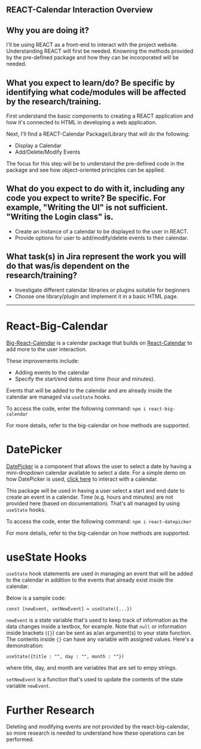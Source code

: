 ## REACT-Calendar Interaction Overview 

## Why you are doing it?

I'll be using REACT as a front-end to interact with the project website. Understanding REACT will first be needed. Knowning the 
methods provided by the pre-defined package and how they can be incorporated will be needed. 

## What you expect to learn/do? Be specific by identifying what code/modules will be affected by the research/training.

First understand the basic components to creating a REACT application and how it's connected to HTML in developing a web application. 

Next, I'll find a REACT-Calendar Package/Library that will do the following: 

* Display a Calendar 
* Add/Delete/Modify Events 

The focus for this step will be to understand the pre-defined code in the package and see how object-oriented principles can be applied. 

## What do you expect to do with it, including any code you expect to write?  Be specific. For example, "Writing the UI" is not sufficient. "Writing the Login class" is.

* Create an instance of a calendar to be displayed to the user in REACT. 
* Provide options for user to add/modify/delete events to their calendar. 

## What task(s) in Jira represent the work you will do that was/is dependent on the research/training?

* Investigate different calendar libraries or plugins suitable for beginners
* Choose one library/plugin and implement it in a basic HTML page.

----------------------------------------------------------------------------------------------------------------------------------

# React-Big-Calendar 

[Big-React-Calendar](https://www.npmjs.com/package/react-big-calendar) is a calendar package that builds on [React-Calendar](https://www.npmjs.com/package/react-calendar) to add more to the user interaction. 

These improvements include:

* Adding events to the calendar 
* Specify the start/end dates and time (hour and minutes).   

Events that will be added to the calendar and are already inside the calendar are managed via `useState` hooks.  

To access the code, enter the following command: `npm i react-big-calendar`

For more details, refer to the big-calendar on how methods are supported. 

# DatePicker

[DatePicker](https://www.npmjs.com/package/react-datepicker) is a component that allows the user to select a date by having a mini-dropdown calendar available to select a date. For a simple demo on how DatePicker is used, [click here](https://www.npmjs.com/package/react-datepicker) to interact with a calendar. 

This package will be used in having a user select a start and end date to create an event in a calendar. Time (e.g. hours and minutes) are not provided here (based on documentation). That's all managed by using `useState` hooks. 

To access the code, enter the following command: `npm i react-datepicker`

For more details, refer to the big-calendar on how methods are supported. 

# useState Hooks

`useState` hook statements are used in managing an event that will be added to the calendar in addition to the events that already exist inside the calendar. 

Below is a sample code: 

`const [newEvent, setNewEvent] = useState({...})`

`newEvent` is a state variable that's used to keep track of information as the data changes inside a textbox, for example. Note that `null` or information inside brackets (`{}`) can be sent as a/an argument(s) to your state function. The contents inside `{}` can have any variable with assigned values. Here's a demonstration:

`useState({title : "", day : "", month : ""})` 

where title, day, and month are variables that are set to empy strings. 

`setNewEvent` is a function that's used to update the contents of the state variable `newEvent`.

# Further Research 

Deleting and modifying events are not provided by the react-big-calendar, so more research is needed to understand how these operations can be performed.  